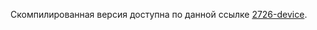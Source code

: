 Скомпилированная версия доступна по данной ссылке [2726-device](https://github.com/denyev/2726-device).
